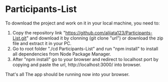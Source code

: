 # Participants-List


To download the project and work on it in your local machine, you need to:
1. Copy the repository link "https://github.com/alijata123/Participants-List.git" and download it by clonning (git clone "url") or download the zip file and extract it in your PC.
2. Go to root folder "./cd Participants-List" and run "npm install" to install all dependencies from Node Package Manager.
3. After "npm install" go to your browser and redirect to localhost port by copying and paste the url, http://localhost:3000/ into browser.

That's all
The app should be running now into your browser.
